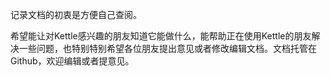 
记录文档的初衷是方便自己查阅。

希望能让对Kettle感兴趣的朋友知道它能做什么，能帮助正在使用Kettle的朋友解决一些问题，也特别特别希望各位朋友提出意见或者修改编辑文档。文档托管在Github，欢迎编辑或者提意见。